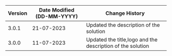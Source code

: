 | **Version** | **Date Modified (DD-MM-YYYY)** | **Change History**                          |
|-------------|--------------------------------|---------------------------------------------|
| 3.0.1       | 21-07-2023                     |Updated the description of the solution|
| 3.0.0       | 11-07-2023                     |Updated the title,logo and the description of the solution |
